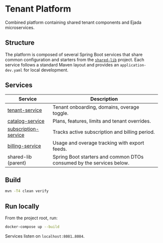 # Tenant Platform

Combined platform containing shared tenant components and Ejada microservices.

## Structure

The platform is composed of several Spring Boot services that share common
configuration and starters from the [`shared-lib`](../shared-lib) project.
Each service follows a standard Maven layout and provides an
`application-dev.yaml` for local development.

## Services
| Service | Description |
|---------|-------------|
| [tenant-service](tenant-service/README.md) | Tenant onboarding, domains, overage toggle. |
| [catalog-service](catalog-service/README.md) | Plans, features, limits and tenant overrides. |
| [subscription-service](subscription-service/README.md) | Tracks active subscription and billing period. |
| [billing-service](billing-service/README.md) | Usage and overage tracking with export feeds. |
| shared-lib (parent) | Spring Boot starters and common DTOs consumed by the services below. |

## Build
```bash
mvn -T4 clean verify
```

## Run locally
From the project root, run:
```bash
docker-compose up --build
```
Services listen on `localhost:8081`..`8084`.
